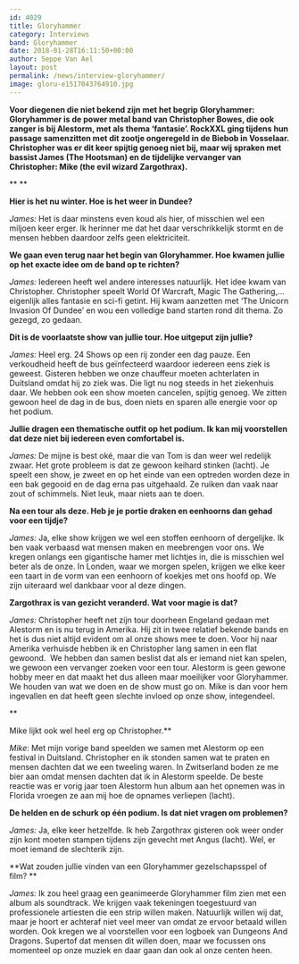 ```yaml
---
id: 4029
title: Gloryhammer
category: Interviews
band: Gloryhammer
date: 2018-01-28T16:11:50+00:00
author: Seppe Van Ael
layout: post
permalink: /news/interview-gloryhammer/
image: gloru-e1517043764910.jpg
---
```

**Voor diegenen die niet bekend zijn met het begrip Gloryhammer: Gloryhammer is de power metal band van Christopher Bowes, die ook zanger is bij Alestorm, met als thema ‘fantasie’. RockXXL ging tijdens hun passage samenzitten met dit zootje ongeregeld in de Biebob in Vosselaar. Christopher was er dit keer spijtig genoeg niet bij, maar wij spraken met bassist James (The Hootsman) en de tijdelijke vervanger van Christopher: Mike (the evil wizard Zargothrax).** 

** **

**Hier is het nu winter. Hoe is het weer in Dundee?**

_James:_ Het is daar minstens even koud als hier, of misschien wel een miljoen keer erger. Ik herinner me dat het daar verschrikkelijk stormt en de mensen hebben daardoor zelfs geen elektriciteit.

**We gaan even terug naar het begin van Gloryhammer. Hoe kwamen jullie op het exacte idee om de band op te richten?**

_James:_ Iedereen heeft wel andere interesses natuurlijk. Het idee kwam van Christopher. Christopher speelt World Of Warcraft, Magic The Gathering,… eigenlijk alles fantasie en sci-fi getint. Hij kwam aanzetten met ‘The Unicorn Invasion Of Dundee’ en wou een volledige band starten rond dit thema. Zo gezegd, zo gedaan.

**Dit is de voorlaatste show van jullie tour. Hoe uitgeput zijn jullie?**

_James:_ Heel erg. 24 Shows op een rij zonder een dag pauze. Een verkoudheid heeft de bus geïnfecteerd waardoor iedereen eens ziek is geweest. Gisteren hebben we onze chauffeur moeten achterlaten in Duitsland omdat hij zo ziek was. Die ligt nu nog steeds in het ziekenhuis daar. We hebben ook een show moeten cancelen, spijtig genoeg. We zitten gewoon heel de dag in de bus, doen niets en sparen alle energie voor op het podium.

**Jullie dragen een thematische outfit op het podium. Ik kan mij voorstellen dat deze niet bij iedereen even comfortabel is.** 

_James:_ De mijne is best oké, maar die van Tom is dan weer wel redelijk zwaar. Het grote probleem is dat ze gewoon keihard stinken (lacht). Je speelt een show, je zweet en op het einde van een optreden worden deze in een bak gegooid en de dag erna pas uitgehaald. Ze ruiken dan vaak naar zout of schimmels. Niet leuk, maar niets aan te doen.

**Na een tour als deze. Heb je je portie draken en eenhoorns dan gehad voor een tijdje?**

_James:_ Ja, elke show krijgen we wel een stoffen eenhoorn of dergelijke. Ik ben vaak verbaasd wat mensen maken en meebrengen voor ons. We kregen onlangs een gigantische hamer met lichtjes in, die is misschien wel beter als de onze. In Londen, waar we morgen spelen, krijgen we elke keer een taart in de vorm van een eenhoorn of koekjes met ons hoofd op. We zijn uiteraard wel dankbaar voor al deze dingen.

**Zargothrax is van gezicht veranderd. Wat voor magie is dat?**

_James:_ Christopher heeft net zijn tour doorheen Engeland gedaan met Alestorm en is nu terug in Amerika. Hij zit in twee relatief bekende bands en het is dus niet altijd evident om al onze shows mee te doen. Voor hij naar Amerika verhuisde hebben ik en Christopher lang samen in een flat gewoond.  We hebben dan samen beslist dat als er iemand niet kan spelen, we gewoon een vervanger zoeken voor een tour. Alestorm is geen gewone hobby meer en dat maakt het dus alleen maar moeilijker voor Gloryhammer. We houden van wat we doen en de show must go on. Mike is dan voor hem ingevallen en dat heeft geen slechte invloed op onze show, integendeel.

**
  
Mike lijkt ook wel heel erg op Christopher.**

_Mike_: Met mijn vorige band speelden we samen met Alestorm op een festival in Duitsland. Christopher en ik stonden samen wat te praten en mensen dachten dat we een tweeling waren. In Zwitserland boden ze me bier aan omdat mensen dachten dat ik in Alestorm speelde. De beste reactie was er vorig jaar toen Alestorm hun album aan het opnemen was in Florida vroegen ze aan mij hoe de opnames verliepen (lacht).

**De helden en de schurk op één podium. Is dat niet vragen om problemen?**

_James:_ Ja, elke keer hetzelfde. Ik heb Zargothrax gisteren ook weer onder zijn kont moeten stampen tijdens zijn gevecht met Angus (lacht). Wel, er moet iemand de slechterik zijn.

**Wat zouden jullie vinden van een Gloryhammer gezelschapsspel of film? ** 

_James:_ Ik zou heel graag een geanimeerde Gloryhammer film zien met een album als soundtrack. We krijgen vaak tekeningen toegestuurd van professionele artiesten die een strip willen maken. Natuurlijk willen wij dat, maar je hoort er achteraf niet veel meer van omdat ze ervoor betaald willen worden. Ook kregen we al voorstellen voor een logboek van Dungeons And Dragons. Supertof dat mensen dit willen doen, maar we focussen ons momenteel op onze muziek en daar gaan dan ook al onze centen heen.

&nbsp;